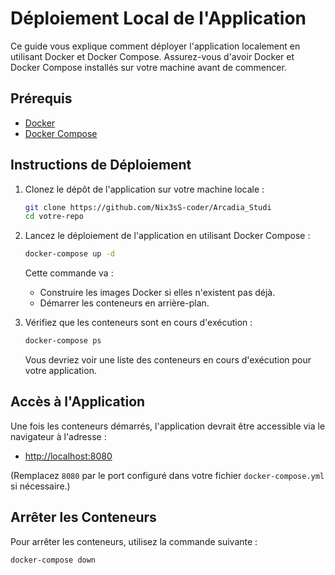 # Déploiement Local de l'Application

Ce guide vous explique comment déployer l'application localement en utilisant Docker et Docker Compose. Assurez-vous d'avoir Docker et Docker Compose installés sur votre machine avant de commencer.

## Prérequis

- [Docker](https://docs.docker.com/get-docker/)
- [Docker Compose](https://docs.docker.com/compose/install/)

## Instructions de Déploiement

1. Clonez le dépôt de l'application sur votre machine locale :

    ```bash
    git clone https://github.com/Nix3sS-coder/Arcadia_Studi
    cd votre-repo
    ```

2. Lancez le déploiement de l'application en utilisant Docker Compose :

    ```bash
    docker-compose up -d
    ```

    Cette commande va :
    - Construire les images Docker si elles n'existent pas déjà.
    - Démarrer les conteneurs en arrière-plan.

3. Vérifiez que les conteneurs sont en cours d'exécution :

    ```bash
    docker-compose ps
    ```

    Vous devriez voir une liste des conteneurs en cours d'exécution pour votre application.

## Accès à l'Application

Une fois les conteneurs démarrés, l'application devrait être accessible via le navigateur à l'adresse :

- [http://localhost:8080](http://localhost:8080)

(Remplacez `8080` par le port configuré dans votre fichier `docker-compose.yml` si nécessaire.)

## Arrêter les Conteneurs

Pour arrêter les conteneurs, utilisez la commande suivante :

```bash
docker-compose down
